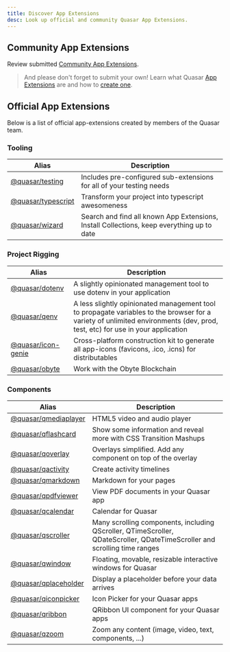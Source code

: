 ```yaml
---
title: Discover App Extensions
desc: Look up official and community Quasar App Extensions.
---
```


<app-extension-discover />

## Community App Extensions

Review submitted [Community App Extensions](https://github.com/quasarframework/quasar-awesome/blob/master/README.md#community-app-extensions).

> And please don't forget to submit your own! Learn what Quasar [App Extensions](/app-extensions/introduction) are and how to [create one](/app-extensions/development-guide/introduction).


## Official App Extensions
Below is a list of official app-extensions created by members of the Quasar team.

### Tooling

| Alias | Description |
| --- | --- |
| [@quasar/testing](https://github.com/quasarframework/quasar-testing) | Includes pre-configured sub-extensions for all of your testing needs |
| [@quasar/typescript](https://github.com/quasarframework/app-extension-typescript) | Transform your project into typescript awesomeness |
| [@quasar/wizard](https://github.com/quasarframework/app-extension-wizard) | Search and find all known App Extensions, Install Collections, keep everything up to date |

### Project Rigging

| Alias | Description |
| --- | --- |
| [@quasar/dotenv](https://github.com/quasarframework/app-extension-dotenv) | A slightly opinionated management tool to use dotenv in your application |
| [@quasar/qenv](https://github.com/quasarframework/app-extension-qenv) | A less slightly opinionated management tool to propagate variables to the browser for a variety of unlimited environments (dev, prod, test, etc) for use in your application |
| [@quasar/icon-genie](https://github.com/quasarframework/app-extension-icon-genie) | Cross-platform construction kit to generate all app-icons (favicons, .ico, .icns) for distributables |
| [@quasar/obyte](https://github.com/quasarframework/app-extension-obyte) | Work with the Obyte Blockchain |

### Components

| Alias | Description |
| --- | --- |
| [@quasar/qmediaplayer](https://github.com/quasarframework/app-extension-qmediaplayer) | HTML5 video and audio player |
| [@quasar/qflashcard](https://github.com/quasarframework/app-extension-qflashcard) | Show some information and reveal more with CSS Transition Mashups |
| [@quasar/qoverlay](https://github.com/quasarframework/app-extension-qoverlay) | Overlays simplified. Add any component on top of the overlay |
| [@quasar/qactivity](https://github.com/quasarframework/app-extension-qactivity) | Create activity timelines |
| [@quasar/qmarkdown](https://github.com/quasarframework/app-extension-qmarkdown) | Markdown for your pages |
| [@quasar/qpdfviewer](https://github.com/quasarframework/app-extension-qpdfviewer) | View PDF documents in your Quasar app |
| [@quasar/qcalendar](https://github.com/quasarframework/app-extension-qcalendar) | Calendar for Quasar |
| [@quasar/qscroller](https://github.com/quasarframework/app-extension-qscroller) | Many scrolling components, including QScroller, QTimeScroller, QDateScroller, QDateTimeScroller and scrolling time ranges |
| [@quasar/qwindow](https://github.com/quasarframework/app-extension-qwindow) | Floating, movable, resizable interactive windows for Quasar |
| [@quasar/qplaceholder](https://github.com/quasarframework/app-extension-qplaceholder) | Display a placeholder before your data arrives |
| [@quasar/qiconpicker](https://github.com/quasarframework/app-extension-qiconpicker) | Icon Picker for your Quasar apps |
| [@quasar/qribbon](https://github.com/quasarframework/app-extension-qribbon) | QRibbon UI component for your Quasar apps |
| [@quasar/qzoom](https://github.com/quasarframework/app-extension-qzoom) | Zoom any content (image, video, text, components, ...) |

